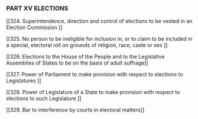 ### **PART XV ELECTIONS**

[[324. Superintendence, direction and control of elections to be vested in an Election Commission ]]

[[325. No person to be ineligible for inclusion in, or to claim to be included in a special, electoral roll on grounds of religion, race, caste or sex ]]

[[326. Elections to the House of the People and to the Legislative Assemblies of States to be on the basis of adult suffrage]]

[[327. Power of Parliament to make provision with respect to elections to Legislatures ]]

[[328. Power of Legislature of a State to make provision with respect to elections to such Legislature ]]

[[329. Bar to interference by courts in electoral matters]]